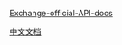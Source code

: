 [Exchange-official-API-docs](https://github.com/exchange-doc/api/blob/master/api/us_en/api_doc_en.md)

[中文文档](https://github.com/exchange-doc/api/blob/master/api/zh_cn/api_doc_cn.md)
